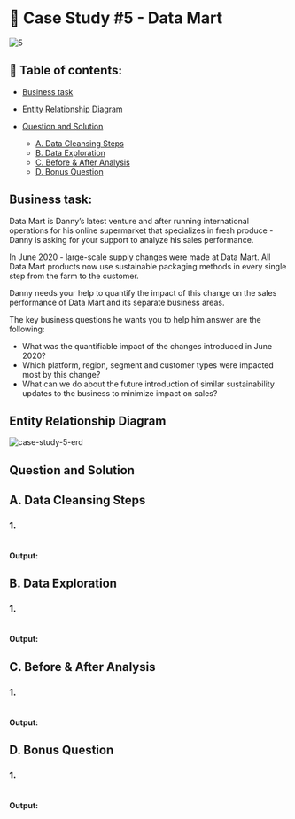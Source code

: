 # 🏦 Case Study #5 - Data Mart
![5](https://github.com/bachbaongan/Portfolio_Data/assets/144385168/c4e43105-9fb0-4994-abe3-07eb03cbf101)

## 📖 Table of contents:

* [Business task](https://github.com/bachbaongan/Portfolio_Data/blob/main/SQL/8_week_SQL_Challenge/Case%20Study%20%235/README.md#business-task)
* [Entity Relationship Diagram](https://github.com/bachbaongan/Portfolio_Data/blob/main/SQL/8_week_SQL_Challenge/Case%20Study%20%235/README.md#entity-relationship-diagram)
* [Question and Solution](https://github.com/bachbaongan/Portfolio_Data/blob/main/SQL/8_week_SQL_Challenge/Case%20Study%20%235/README.md#question-and-solution)

  * [A. Data Cleansing Steps](https://github.com/bachbaongan/Portfolio_Data/blob/main/SQL/8_week_SQL_Challenge/Case%20Study%20%235/README.md#a-data-cleansing-steps)
  * [B. Data Exploration](https://github.com/bachbaongan/Portfolio_Data/blob/main/SQL/8_week_SQL_Challenge/Case%20Study%20%235/README.md#b-data-exploration)
  * [C. Before & After Analysis](https://github.com/bachbaongan/Portfolio_Data/blob/main/SQL/8_week_SQL_Challenge/Case%20Study%20%235/README.md#c-before--after-analysis)
  * [D. Bonus Question](https://github.com/bachbaongan/Portfolio_Data/blob/main/SQL/8_week_SQL_Challenge/Case%20Study%20%235/README.md#d-bonus-question)
    
## Business task: 
Data Mart is Danny’s latest venture and after running international operations for his online supermarket that specializes in fresh produce - Danny is asking for your support to analyze his sales performance.

In June 2020 - large-scale supply changes were made at Data Mart. All Data Mart products now use sustainable packaging methods in every single step from the farm to the customer.

Danny needs your help to quantify the impact of this change on the sales performance of Data Mart and its separate business areas.

The key business questions he wants you to help him answer are the following:

* What was the quantifiable impact of the changes introduced in June 2020?
* Which platform, region, segment and customer types were impacted most by this change?
* What can we do about the future introduction of similar sustainability updates to the business to minimize impact on sales?

## Entity Relationship Diagram
![case-study-5-erd](https://github.com/bachbaongan/Portfolio_Data/assets/144385168/b9b87431-a62d-4118-a5ba-f07f70732cb0)


## Question and Solution
## A. Data Cleansing Steps
### 1. 
~~~~sql

~~~~
#### Output:

## B. Data Exploration
### 1. 
~~~~sql

~~~~
#### Output:
## C. Before & After Analysis
### 1. 
~~~~sql

~~~~
#### Output:
## D. Bonus Question
### 1. 
~~~~sql

~~~~
#### Output:
